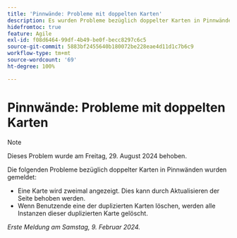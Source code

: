 ```yaml
---
title: 'Pinnwände: Probleme mit doppelten Karten'
description: Es wurden Probleme bezüglich doppelter Karten in Pinnwänden gemeldet.
hidefromtoc: true
feature: Agile
exl-id: f08d6464-99df-4b49-be0f-becc8297c6c5
source-git-commit: 5883bf2455640b180072be228eae4d11d1c7b6c9
workflow-type: tm+mt
source-wordcount: '69'
ht-degree: 100%

---
```


# Pinnwände: Probleme mit doppelten Karten

>[!NOTE]
>
>Dieses Problem wurde am Freitag, 29. August 2024 behoben.


Die folgenden Probleme bezüglich doppelter Karten in Pinnwänden wurden gemeldet:

* Eine Karte wird zweimal angezeigt. Dies kann durch Aktualisieren der Seite behoben werden.
* Wenn Benutzende eine der duplizierten Karten löschen, werden alle Instanzen dieser duplizierten Karte gelöscht.

_Erste Meldung am Samstag, 9. Februar 2024._
